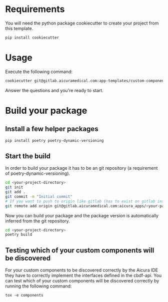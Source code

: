 # Requirements
You will need the python package cookiecutter to create your project from this template.
```bash
pip install cookiecutter
```
# Usage
Execute the following command:
```bash
cookiecutter git@gitlab.aicuramedical.com:app-templates/custom-component-template.git
```
Answer the questions and you're ready to start.

# Build your package

## Install a few helper packages
```bash
pip install poetry poetry-dynamic-versioning
```
## Start the build
In order to build your package it has to be an git repository (a requirement of poetry-dynamic-versioning).
```bash
cd <your-project-directory>
git init
git add .
git commit -m "Initial commit"
# If you want to push to origin like gitlab (has to exist on gitlab instance)
git remote add origin git@gitlab.aicuramedical.com:aicura_apps/<your-package-repository>.git
```
Now you can build your package and the package version is automatically inferred from the git repository.
```bash
cd <your-project-directory>
poetry build
```

## Testing which of your custom components will be discovered
For your custom components to be discovered correctly by the Aicura IDE they have to correctly
implement the interfaces defined in the cbdf-api. You can test which of your custom components will
be discovered correctly by running the following command:
```
tox -e components
```
